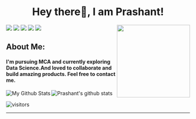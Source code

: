 <!--
**prashantlv/prashantlv** is a ✨ _special_ ✨ repository because its `README.md` (this file) appears on your GitHub profile.

Here are some ideas to get you started:

- 🔭 I’m currently working on ...
- 🌱 I’m currently learning ...
- 👯 I’m looking to collaborate on ...
- 🤔 I’m looking for help with ...
- 💬 Ask me about ...
- 📫 How to reach me: ...
- 😄 Pronouns: ...
- ⚡ Fun fact: ...
-->
<h1 align= "center"><b>Hey there👋, I am Prashant!</b></h1>

<img align='right' src='https://user-images.githubusercontent.com/5713670/87202985-820dcb80-c2b6-11ea-9f56-7ec461c497c3.gif' width='200"'>

[![](https://img.shields.io/badge/Twitter-Marshall-blue)](https://twitter.com/CicadaMaster)
[![](https://img.shields.io/badge/LinkedIn-Prashant-blue)](https://www.linkedin.com/in/prashantshukla15)
[![](https://img.shields.io/badge/HackerRank-prashantshukla-brightgreen)](https://www.hackerrank.com/prashantshukla15)
[![](https://img.shields.io/badge/Gmail-shukla.prashant689@gmail.com-red)](mailto:shukla.prashant689@gmail.com)
[![](https://img.shields.io/badge/Website-prashantshukla.codes-important)](https://www.prashantshukla.codes)

## About Me:
<h4>I'm pursuing MCA and currently exploring Data Science.And loved to collaborate and build amazing products.
Feel free to contact me.</h4>

![Prashant's github stats](https://github-readme-stats.vercel.app/api?username=prashantlv&hide=["issues"]&show_icons=true)
<img align="left" alt="My Github Stats" src="https://github-readme-stats.vercel.app/api/top-langs/?username=prashantlv&hide_border=true&theme=buefy" />

![visitors](https://visitor-badge.glitch.me/badge?page_id=prashantlv.prashantlv)

---

